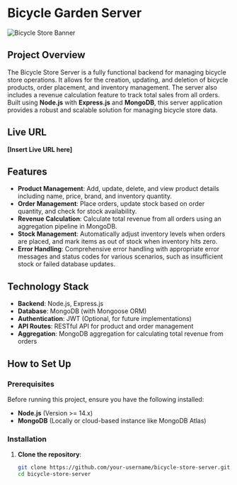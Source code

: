 # **Bicycle Garden Server**

![Bicycle Store Banner](https://i.postimg.cc/Vv24FZX6/Frame-6.png)

## **Project Overview**
The Bicycle Store Server is a fully functional backend for managing bicycle store operations. It allows for the creation, updating, and deletion of bicycle products, order placement, and inventory management. The server also includes a revenue calculation feature to track total sales from all orders. Built using **Node.js** with **Express.js** and **MongoDB**, this server application provides a robust and scalable solution for managing bicycle store data.

## **Live URL**
**[Insert Live URL here]**

## **Features**
- **Product Management**: Add, update, delete, and view product details including name, price, brand, and inventory quantity.
- **Order Management**: Place orders, update stock based on order quantity, and check for stock availability.
- **Revenue Calculation**: Calculate total revenue from all orders using an aggregation pipeline in MongoDB.
- **Stock Management**: Automatically adjust inventory levels when orders are placed, and mark items as out of stock when inventory hits zero.
- **Error Handling**: Comprehensive error handling with appropriate error messages and status codes for various scenarios, such as insufficient stock or failed database updates.

## **Technology Stack**
- **Backend**: Node.js, Express.js
- **Database**: MongoDB (with Mongoose ORM)
- **Authentication**: JWT (Optional, for future implementations)
- **API Routes**: RESTful API for product and order management
- **Aggregation**: MongoDB aggregation for calculating total revenue from orders

## **How to Set Up**

### **Prerequisites**
Before running this project, ensure you have the following installed:
- **Node.js** (Version >= 14.x)
- **MongoDB** (Locally or cloud-based instance like MongoDB Atlas)

### **Installation**
1. **Clone the repository**:
   ```bash
   git clone https://github.com/your-username/bicycle-store-server.git
   cd bicycle-store-server
